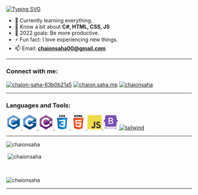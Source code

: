 [![Typing SVG](https://readme-typing-svg.herokuapp.com?font=Roboto+Slab&size=100&pause=1000&color=F7EFE7&center=true&width=1920&height=500&lines=Hi%2C+I+am+Chaion+Saha;Front+End+Developer;2%2B+years+of+coding+experience.;Welcome+to+my+github+account)](https://git.io/typing-svg)

 
 - 👀 Currently learning everything.
 - 💬 Know a bit about **C#, HTML, CSS, JS**
 - 🥅 2022 goals: Be more productive.
 - ⚡ Fun fact: I love experiencing new things.
 - 📫 Email: **chaionsaha00@gmail.com**





<hr>

<h3 align="left">Connect with me:</h3>
<p align="left">
<a href="https://linkedin.com/in/chaion-saha-63b0b21a5" target="blank"><img align="center" src="https://raw.githubusercontent.com/rahuldkjain/github-profile-readme-generator/master/src/images/icons/Social/linked-in-alt.svg" alt="chaion-saha-63b0b21a5" height="30" width="40" /></a>
<a href="https://fb.com/chaion.saha.mp" target="blank"><img align="center" src="https://raw.githubusercontent.com/rahuldkjain/github-profile-readme-generator/master/src/images/icons/Social/facebook.svg" alt="chaion.saha.mp" height="30" width="40" /></a>
<a href="https://codeforces.com/profile/chaionsaha" target="blank"><img align="center" src="https://raw.githubusercontent.com/rahuldkjain/github-profile-readme-generator/master/src/images/icons/Social/codeforces.svg" alt="chaionsaha" height="30" width="40" /></a>
</p>

<hr>

<h3 align="left">Languages and Tools:</h3>
<p align="left">  <a href="https://www.cprogramming.com/" target="_blank" rel="noreferrer"> <img src="https://raw.githubusercontent.com/devicons/devicon/master/icons/c/c-original.svg" alt="c" width="40" height="40"/> </a> <a href="https://www.w3schools.com/cpp/" target="_blank" rel="noreferrer"> <img src="https://raw.githubusercontent.com/devicons/devicon/master/icons/cplusplus/cplusplus-original.svg" alt="cplusplus" width="40" height="40"/> </a> <a href="https://www.w3schools.com/cs/" target="_blank" rel="noreferrer"> <img src="https://raw.githubusercontent.com/devicons/devicon/master/icons/csharp/csharp-original.svg" alt="csharp" width="40" height="40"/> </a> <a href="https://www.w3schools.com/css/" target="_blank" rel="noreferrer"> <img src="https://raw.githubusercontent.com/devicons/devicon/master/icons/css3/css3-original-wordmark.svg" alt="css3" width="40" height="40"/> </a> <a href="https://www.w3.org/html/" target="_blank" rel="noreferrer"> <img src="https://raw.githubusercontent.com/devicons/devicon/master/icons/html5/html5-original-wordmark.svg" alt="html5" width="40" height="40"/> </a> <a href="https://developer.mozilla.org/en-US/docs/Web/JavaScript" target="_blank" rel="noreferrer"> <img src="https://raw.githubusercontent.com/devicons/devicon/master/icons/javascript/javascript-original.svg" alt="javascript" width="40" height="40"/> </a> <a href="https://getbootstrap.com" target="_blank" rel="noreferrer"> <img src="https://raw.githubusercontent.com/devicons/devicon/master/icons/bootstrap/bootstrap-plain-wordmark.svg" alt="bootstrap" width="40" height="40"/> </a> <a href="https://tailwindcss.com/" target="_blank" rel="noreferrer"> <img src="https://www.vectorlogo.zone/logos/tailwindcss/tailwindcss-icon.svg" alt="tailwind" width="40" height="40"/> </a> </p>

<hr>

<p><img align="left" src="https://github-readme-stats.vercel.app/api/top-langs?username=chaionsaha&show_icons=true&locale=en&layout=compact" alt="chaionsaha" /></p>
<br>
<p>&nbsp;<img align="center" src="https://github-readme-stats.vercel.app/api?username=chaionsaha&show_icons=true&locale=en" alt="chaionsaha" /></p>
<br>
<p><img align="center" src="https://github-readme-streak-stats.herokuapp.com/?user=chaionsaha&" alt="chaionsaha" /></p>

<hr>
